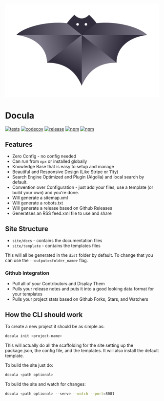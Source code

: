 <img src="branding-guidelines/Docula Logos/PNG/Color/docula.png" />

# Docula

[![tests](https://github.com/jaredwray/docula/actions/workflows/tests.yaml/badge.svg)](https://github.com/jaredwray/docula/actions/workflows/tests.yaml)
[![codecov](https://codecov.io/github/jaredwray/docula/branch/main/graph/badge.svg?token=RS0GPY4V4M)](https://codecov.io/github/jaredwray/docula)
[![release](https://github.com/jaredwray/docula/actions/workflows/release.yaml/badge.svg)](https://github.com/jaredwray/docula/actions/workflows/release.yaml)
[![npm](https://img.shields.io/npm/dm/docula.svg)](https://www.npmjs.com/package/docula)
[![npm](https://img.shields.io/npm/v/docula.svg)](https://www.npmjs.com/package/docula)

## Features

- Zero Config - no config needed
- Can run from `npx` or installed globally
- Knowledge Base that is easy to setup and manage
- Beautiful and Responsive Design (Like Stripe or 11ty)
- Search Engine Optimized and Plugin (Algolia) and local search by default.
- Convention over Configuration - just add your files, use a template (or build your own) and you're done.
- Will generate a sitemap.xml
- Will generate a robots.txt
- Will generate a release based on Github Releases
- Generatses an RSS feed.xml file to use and share 

## Site Structure

- `site/docs` - contains the documentation files
- `site/template` - contains the templates files

This will all be generated in the `dist` folder by default. To change that you can use the `--output=<folder_name>` flag.

### Github Integration
- Pull all of your Contributors and Display Them
- Pulls your release notes and puts it into a good looking data format for your templates
- Pulls your project stats based on Github Forks, Stars, and Watchers
## How the CLI should work
To create a new project it should be as simple as:
```bash
docula init <project-name>
```

This will actually do all the scaffolding for the site setting up the package.json, the config file, and the templates. It will also install the default template.

To build the site just do:
```bash
docula <path optional>
```

To build the site and watch for changes:
```bash
docula <path optional> --serve --watch --port=8081
```
